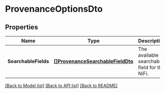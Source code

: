 # ProvenanceOptionsDto

## Properties
Name | Type | Description | Notes
------------ | ------------- | ------------- | -------------
**SearchableFields** | [**[]ProvenanceSearchableFieldDto**](ProvenanceSearchableFieldDTO.md) | The available searchable field for the NiFi. | [optional] [default to null]

[[Back to Model list]](../pkg/nifi/README.md#documentation-for-models) [[Back to API list]](../pkg/nifi/README.md#documentation-for-api-endpoints) [[Back to README]](../pkg/nifi/README.md)


